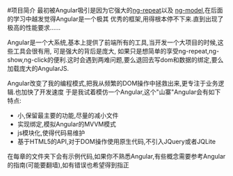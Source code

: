 #项目简介
 最初被Angular吸引是因为它强大的[ng-repeat](https://docs.Angularjs.org/api/ng/directive/ngRepeat)以及
 [ng-model](https://docs.Angularjs.org/api/ng/directive/ngModel),在后面的学习中越发觉得Angular是一个极其
 优秀的框架,用得根本停不下来.直到出现了极高的性能要求......

 Angular是一个大系统,基本上提供了前端所有的工具,当开发一个大项目的时候,这些工具会很有用,
 可是强大的背后是庞大,
 如果只是想简单的享受ng-repeat,ng-show,ng-click的便利.这时会遇到两难问题,要么退回去写dom和数据的绑定,要么加载庞大的AngularJS.

 Angular改变了我的编程模式,把我从频繁的DOM操作中拯救出来,更专注于业务逻辑.也加快了开发速度
 于是我试着模仿一个Angular,这个"山寨"Angular会有如下特点:

* 小,保留最主要的功能,尽量的减小文件
* 实现绑定,模拟Angular的MVVM模式
* js模块化,使得代码易维护
* 基于HTML5的API,对于DOM操作使用原生代码,不引入JQuery或者JQLite

在每章的文件夹下会有示例代码,如果你不熟悉Angular,有些概念需要参考Angular的指南(可能要翻墙),如有错误也希望得到指正